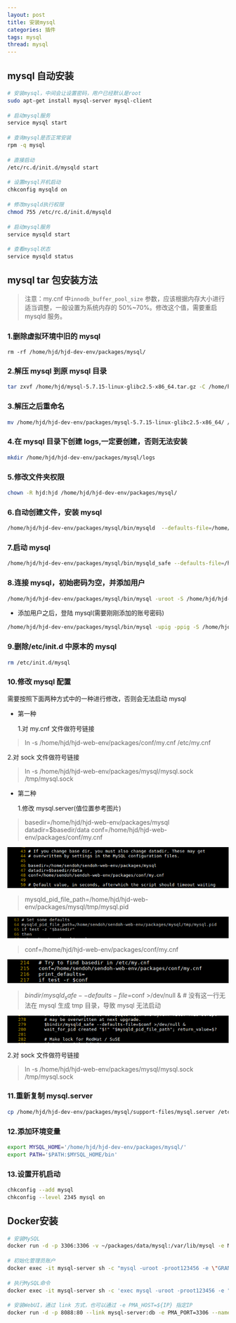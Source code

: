 ```yaml
---
layout: post
title: 安装mysql
categories: 插件
tags: mysql
thread: mysql
---
```


## mysql 自动安装

```bash
# 安装mysql，中间会让设置密码，用户已经默认是root
sudo apt-get install mysql-server mysql-client

# 启动mysql服务
service mysql start

# 查询mysql是否正常安装
rpm -q mysql

# 直接启动
/etc/rc.d/init.d/mysqld start

# 设置mysql开机启动
chkconfig mysqld on

# 修改mysqld执行权限
chmod 755 /etc/rc.d/init.d/mysqld

# 启动mysql服务
service mysqld start

# 查看mysql状态
service mysqld status
```

## mysql tar 包安装方法

> 注意：my.cnf 中`innodb_buffer_pool_size` 参数，应该根据内存大小进行适当调整，一般设置为系统内存的 50%~70%。修改这个值，需要重启 mysqld 服务。

### 1.删除虚拟环境中旧的 mysql

```base
rm -rf /home/hjd/hjd-dev-env/packages/mysql/
```

### 2.解压 mysql 到原 mysql 目录

```bash
tar zxvf /home/hjd/mysql-5.7.15-linux-glibc2.5-x86_64.tar.gz -C /home/hjd/hjd-dev-env/packages/
```

### 3.解压之后重命名

```bash
mv /home/hjd/hjd-dev-env/packages/mysql-5.7.15-linux-glibc2.5-x86_64/ /home/hjd/hjd-dev-env/packages/mysql/
```

### 4.在 mysql 目录下创建 logs,一定要创建，否则无法安装

```bash
mkdir /home/hjd/hjd-dev-env/packages/mysql/logs
```

### 5.修改文件夹权限

```bash
chown -R hjd:hjd /home/hjd/hjd-dev-env/packages/mysql/
```

### 6.自动创建文件，安装 mysql

```bash
/home/hjd/hjd-dev-env/packages/mysql/bin/mysqld  --defaults-file=/home/hjd/hjd-dev-env/packages/conf/my.cnf --initialize-insecure
```

### 7.启动 mysql

```bash
/home/hjd/hjd-dev-env/packages/mysql/bin/mysqld_safe --defaults-file=/home/hjd/hjd-dev-env/packages/conf/my.cnf &
```

### 8.连接 mysql，初始密码为空，并添加用户

```bash
/home/hjd/hjd-dev-env/packages/mysql/bin/mysql -uroot -S /home/hjd/hjd-dev-env/packages/mysql/tmp/mysql.sock -e "GRANT ALL PRIVILEGES ON *.* TO 'pig'@'%' IDENTIFIED BY 'p7tiULiN0xSp2S03ZHJmHoVBaEYg3NYoRF0h4O7TIEk=';flush privileges;"
```

- 添加用户之后，登陆 mysql(需要刚刚添加的账号密码)

```bash
/home/hjd/hjd-dev-env/packages/mysql/bin/mysql -upig -ppig -S /home/hjd/hjd-dev-env/packages/mysql/tmp/mysql.sock
```

### 9.删除/etc/init.d 中原本的 mysql

```bash
rm /etc/init.d/mysql
```

### 10.修改 mysql 配置

需要按照下面两种方式中的一种进行修改，否则会无法启动 mysql

- 第一种

  1.对 my.cnf 文件做符号链接

> ln -s /home/hjd/hjd-web-env/packages/conf/my.cnf /etc/my.cnf

2.对 sock 文件做符号链接

> ln -s /home/hjd/hjd-web-env/packages/mysql/mysql.sock /tmp/mysql.sock

- 第二种

  1.修改 mysql.server(值位置参考图片)

> basedir=/home/hjd/hjd-web-env/packages/mysql
> datadir=\$basedir/data
> conf=/home/hjd/hjd-web-env/packages/conf/my.cnf

![image](/static/images/mysql/basedir.png)

> mysqld_pid_file_path=/home/hjd/hjd-web-env/packages/mysql/tmp/mysql.pid

![image](/static/images/mysql/pid-file.png)

> conf=/home/hjd/hjd-web-env/packages/conf/my.cnf

![image](/static/images/mysql/conf.png)

> $bindir/mysqld_safe --defaults-file=$conf >/dev/null & # 没有这一行无法在 mysql 生成 tmp 目录，导致 mysql 无法启动

![image](/static/images/mysql/mysqld-safe.png)

2.对 sock 文件做符号链接

> ln -s /home/hjd/hjd-web-env/packages/mysql/mysql.sock /tmp/mysql.sock

### 11.重新复制 mysql.server

```bash
cp /home/hjd/hjd-dev-env/packages/mysql/support-files/mysql.server /etc/init.d/mysql
```

### 12.添加环境变量

```bash
export MYSQL_HOME='/home/hjd/hjd-dev-env/packages/mysql/'
export PATH='$PATH:$MYSQL_HOME/bin'
```

### 13.设置开机启动

```bash
chkconfig --add mysql
chkconfig --level 2345 mysql on
```

## Docker安装

```bash
# 安装MySQL
docker run -d -p 3306:3306 -v ~/packages/data/mysql:/var/lib/mysql -e MYSQL_ROOT_PASSWORD=root123456 -e MYSQL_USER=admin -e MYSQL_PASSWORD=admin123456 --name mysql-server mysql:5.7.31

# 初始化管理员账户
docker exec -it mysql-server sh -c "mysql -uroot -proot123456 -e \"GRANT ALL PRIVILEGES ON *.* TO 'admin'@'%' IDENTIFIED BY 'admin123456';flush privileges;\""

# 执行MySQL命令
docker exec -it mysql-server sh -c 'exec mysql -uroot -proot123456 -e "show databases;"'

# 安装WebUI，通过 link 方式，也可以通过 -e PMA_HOST=${IP} 指定IP
docker run -d -p 8088:80 --link mysql-server:db -e PMA_PORT=3306 --name mysql-admin phpmyadmin/phpmyadmin
```
